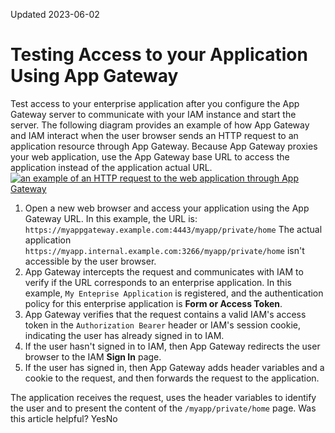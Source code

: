 Updated 2023-06-02
# Testing Access to your Application Using App Gateway
Test access to your enterprise application after you configure the App Gateway server to communicate with your IAM instance and start the server.
The following diagram provides an example of how App Gateway and IAM interact when the user browser sends an HTTP request to an application resource through App Gateway.
Because App Gateway proxies your web application, use the App Gateway base URL to access the application instead of the application actual URL.
[![an example of an HTTP request to the web application through App Gateway](https://docs.oracle.com/en-us/iaas/Content/Resources/Images/iam-appgateway_workflow.png)](https://docs.oracle.com/en-us/iaas/Content/Resources/Images/iam-appgateway_workflow.png)
  1. Open a new web browser and access your application using the App Gateway URL.
In this example, the URL is: `https://myappgateway.example.com:4443/myapp/private/home`
The actual application `https://myapp.internal.example.com:3266/myapp/private/home` isn't accessible by the user browser.
  2. App Gateway intercepts the request and communicates with IAM to verify if the URL corresponds to an enterprise application.
In this example, `My Enteprise Application` is registered, and the authentication policy for this enterprise application is **Form or Access Token**.
  3. App Gateway verifies that the request contains a valid IAM's access token in the `Authorization Bearer` header or IAM's session cookie, indicating the user has already signed in to IAM.
  4. If the user hasn't signed in to IAM, then App Gateway redirects the user browser to the IAM **Sign In** page.
  5. If the user has signed in, then App Gateway adds header variables and a cookie to the request, and then forwards the request to the application.

The application receives the request, uses the header variables to identify the user and to present the content of the `/myapp/private/home` page.
Was this article helpful?
YesNo

